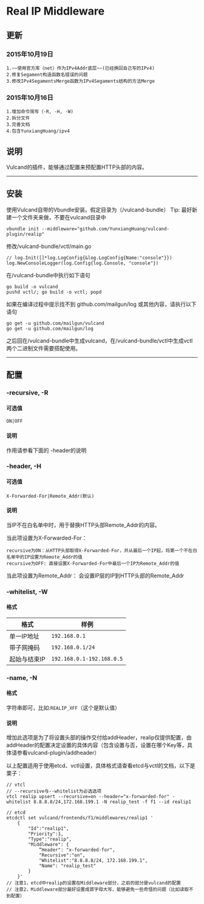 # Real IP Middleware

## 更新
### 2015年10月19日
	1.~~使用官方库（net）作为IPv4Addr底层~~(已经换回自己写的IPv4)
	2.修复Segament构造函数名错误的问题
	3.修改IPv4SegamentsMerge函数为IPv4Segaments结构的方法Merge

### 2015年10月16日
	1.增加命令简写（-R, -H, -W)
	2.拆分文件
	3.完善文档
    4.包含YunxiangHuang/ipv4

## 说明
Vulcand的插件，能够通过配置来预配置HTTP头部的内容。

---
## 安装
使用Vulcand自带的Vbundle安装。假定目录为（/vulcand-bundle）
Tip: 最好新建一个文件夹来做，不要在vulcand目录中
```
vbundle init --middleware="github.com/YunxiangHuang/vulcand-plugin/realip"
```
修改/vulcand-bundle/vctl/main.go
```
// log.Init([]*log.LogConfig{&log.LogConfig{Name:"console"}})
log.NewConsoleLogger(log.Config{log.Console, "console"})
```
在/vulcand-bundle中执行如下语句
```
go build -o vulcand
pushd vctl/; go build -o vctl; popd
```
如果在编译过程中提示找不到 github.com/mailgun/log 或其他内容，请执行以下语句
```
go get -u github.com/mailgun/vulcand
go get -u github.com/mailgun/log
```

之后回在/vulcand-bundle中生成vulcand，在/vulcand-bundle/vctl中生成vctl
两个二进制文件需要搭配使用。

---

## 配置

### -recursive, -R
#### 可选值
`ON|OFF`
#### 说明
作用请参看下面的 -header的说明

### -header, -H
#### 可选值
`X-Forwarded-For|Remote_Addr(默认)`
#### 说明
当IP不在白名单中时，用于替换HTTP头部Remote_Addr的内容。

当此项设置为X-Forwarded-For：

	recursive为ON：从HTTP头部取得X-Forwarded-For，并从最后一个IP起，将第一个不在白名单中的IP设置为Remote_Addr的值
	recursive为OFF: 直接设置X-Forwarded-For中最后一个IP为Remote_Addr的值
当此项设置为Remote_Addr：
	会设置IP层的IP到HTTP头部的Remote_Addr

### -whitelist, -W
#### 格式
|格式|样例|
|---|---|
|单一IP地址|`192.168.0.1`|
|带子网掩码|`192.168.0.1/24`|
|起始与结束IP|`192.168.0.1-192.168.0.5`|

### -name, -N
#### 格式
字符串即可，比如:`REALIP_XFF`（这个是默认值）
#### 说明
增加此选项是为了将设置头部的操作交付给addHeader，realip仅提供配置，由addHeader的配置决定设置的具体内容（包含设置与否，设置在哪个Key等，具体请参看vulcand-plugin/addheader）

以上配置适用于使用etcd、vctl设置，具体格式请查看etcd与vctl的文档，以下是栗子：
```
// vtcl
// --recursive与--whitelist为必选选项
vtcl realip upsert --recursive=on --header="x-forwarded-for" -whitelist 8.8.8.8/24,172.168.199.1 -N realip_test -f f1 --id realip1

// etcd
etcdctl set vulcand/frontends/f1/middlewares/realip1 '
	{
		"Id":"realip1",
		"Priority":1,
		"Type":"realip",
		"Middleware": {
			“Header": "x-forwarded-for",
			"Recursive":"on",
			"Whitelist":"8.8.8.8/24, 172.168.199.1",
			"Name": "realip_test"
		}
	}'
// 注意1，etcd中realip的设置在Middleware部分，之前的部分是vulcand的配置
// 注意2，Middleware部分最好设置成首字母大写，能够避免一些奇怪的问题（比如读取不到配置）
```
